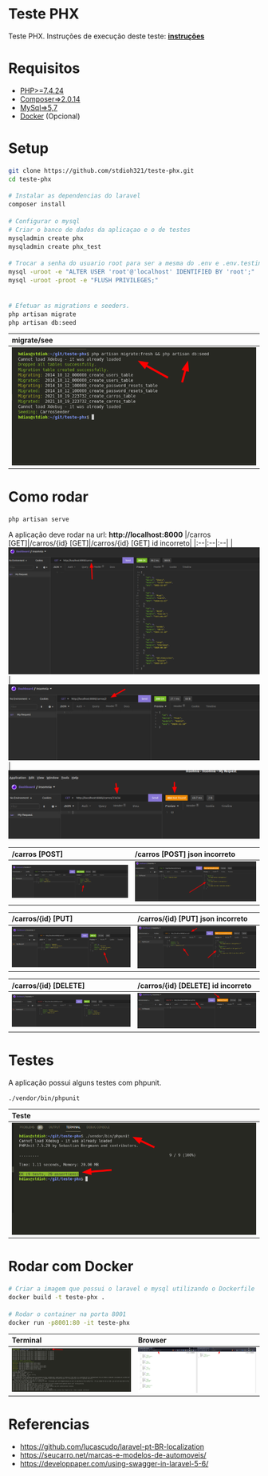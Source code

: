 # Teste PHX
Teste PHX.
Instruções de execução deste teste: **[instruções](./docs/etapa_final.txt)**

# Requisitos
* [PHP>=7.4.24](https://www.php.net/downloads.php)
* [Composer=>2.0.14](https://getcomposer.org/download/)
* [MySql=>5,7](https://www.mysql.com/downloads/)
* [Docker](https://docs.docker.com/get-docker/) (Opcional)

# Setup
```sh
git clone https://github.com/stdioh321/teste-phx.git
cd teste-phx

# Instalar as dependencias do laravel
composer install

# Configurar o mysql
# Criar o banco de dados da aplicaçao e o de testes
mysqladmin create phx
mysqladmin create phx_test

# Trocar a senha do usuario root para ser a mesma do .env e .env.testing
mysql -uroot -e "ALTER USER 'root'@'localhost' IDENTIFIED BY 'root';"  
mysql -uroot -proot -e "FLUSH PRIVILEGES;"


# Efetuar as migrations e seeders.
php artisan migrate
php artisan db:seed
```
|migrate/see|
|:--|
|![migrate/seed](./docs/screenshoot_08.png)|


# Como rodar
```sh
php artisan serve
```
A aplicação deve rodar na url: **http://localhost:8000**
|/carros [GET]|/carros/{id} [GET]|/carros/{id} [GET] id incorreto|
|:--|:--|:--|
|![carros](./docs/screenshoot_01.png)|![carros](./docs/screenshoot_02.png)|![carros](./docs/screenshoot_09.png)

|/carros [POST]|/carros [POST] json incorreto|
|:--|:--|
|![carros](./docs/screenshoot_03.png)|![carros](./docs/screenshoot_04.png)

|/carros/{id} [PUT]|/carros/{id} [PUT] json incorreto|
|:--|:--|
|![carros](./docs/screenshoot_05.png)|![carros](./docs/screenshoot_10.png)

|/carros/{id} [DELETE]|/carros/{id} [DELETE] id incorreto|
|:--|:--|
|![carros](./docs/screenshoot_06.png)|![carros](./docs/screenshoot_11.png)

# Testes
A aplicação possui alguns testes com phpunit.

```sh
./vendor/bin/phpunit
```
|Teste|
|:---|
|![carros](./docs/screenshoot_07.png)|

# Rodar com Docker
```sh
# Criar a imagem que possui o laravel e mysql utilizando o Dockerfile
docker build -t teste-phx .

# Rodar o container na porta 8001
docker run -p8001:80 -it teste-phx
```
|Terminal|Browser|
|:---|:---|
|![terminal](docs/screenshoot_12.png)|![browser](docs/screenshoot_13.png)

# Referencias
* https://github.com/lucascudo/laravel-pt-BR-localization
* https://seucarro.net/marcas-e-modelos-de-automoveis/
* https://developpaper.com/using-swagger-in-laravel-5-6/